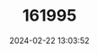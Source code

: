 ---
title: "161995"
category: "Lactuca watsoniana"
draft: false
date: 2024-02-22 13:03:52
languages:
  Portuguese: ["Alfacinha"]
---